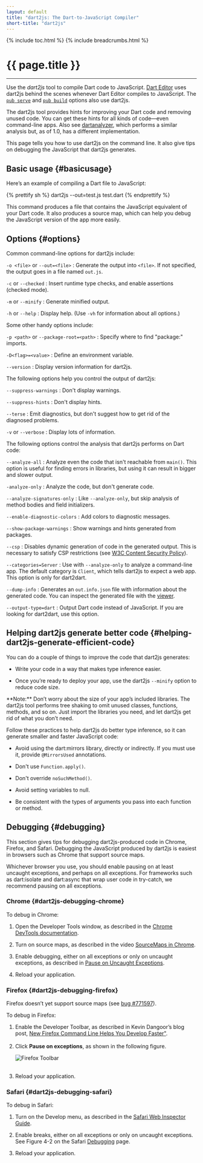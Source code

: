 ```yaml
---
layout: default
title: "dart2js: The Dart-to-JavaScript Compiler"
short-title: "dart2js"
---
```


{% include toc.html %}
{% include breadcrumbs.html %}

# {{ page.title }} 

---
Use the _dart2js_ tool to compile Dart code to JavaScript.
[Dart Editor](/tools/editor/) uses dart2js behind the scenes whenever Dart
Editor compiles to JavaScript. The [`pub serve`](/tools/pub/cmd/pub-serve.html)
and [`pub build`](/tools/pub/cmd/pub-build.html) options also use dart2js.

The dart2js tool provides hints for improving your Dart code and removing
unused code. You can get these hints for all kinds of code—even command-line
apps. Also see [dartanalyzer](/docs/dart-up-and-running/ch04.html#dartanalyzer-the-static-analyzer), which performs a similar analysis but,
as of 1.0, has a different implementation.

This page tells you how to use dart2js on the command line. It also give tips
on debugging the JavaScript that dart2js generates.

## Basic usage {#basicusage}

Here’s an example of compiling a Dart file to JavaScript:

{% prettify sh %}
dart2js --out=test.js test.dart
{% endprettify %}

This command produces a file that contains the JavaScript equivalent of your
Dart code. It also produces a source map, which can help you debug the
JavaScript version of the app more easily.

## Options {#options}

Common command-line options for dart2js include:

`-o <file>` or `--out=<file>`
: Generate the output into `<file>`. If not specified,
  the output goes in a file named `out.js`.
            
`-c` or `--checked`
: Insert runtime type checks, and enable assertions (checked mode).

`-m` or `--minify`
: Generate minified output.

`-h` or `--help`
: Display help. (Use `-vh` for information about all options.)

Some other handy options include:

`-p <path>` or `--package-root=<path>`
: Specify where to find "package:" imports.

`-D<flag>=<value>`
: Define an environment variable.

`--version`
: Display version information for dart2js.

The following options help you control the output of dart2js:

`--suppress-warnings`
: Don't display warnings.

`--suppress-hints`
: Don't display hints.

`--terse`
: Emit diagnostics, but don't suggest how to get rid of the diagnosed problems.

`-v` or `--verbose`
: Display lots of information.

The following options control the analysis that dart2js performs on Dart code:

`--analyze-all`
: Analyze even the code that isn't reachable from `main()`. This option
  is useful for finding errors in libraries, but using it can result in
  bigger and slower output.

`-analyze-only`
: Analyze the code, but don't generate code.

`--analyze-signatures-only`
: Like `--analyze-only`, but skip analysis of method bodies and field
  initializers.

`--enable-diagnostic-colors`
: Add colors to diagnostic messages.  

`--show-package-warnings`
: Show warnings and hints generated from packages.

`--csp`
: Disables dynamic generation of code in the generated output. This is
  necessary to satisfy CSP restrictions (see [W3C Content Security Policy](http://www.w3.org/TR/CSP/)).

`--categories=Server`
: Use with `--analyze-only` to analyze a command-line app. The default
  category is `Client`, which tells dart2js to expect a web app. This option is only for dart2dart.

`--dump-info`
: Generates an `out.info.json` file with information about the generated code.
  You can inspect the generated file with the [viewer](http://dart-lang.github.io/dump-info-visualizer/build/web/viewer.html). 

`--output-type=dart`
: Output Dart code instead of JavaScript. If you are looking for dart2dart, use this option.    

## Helping dart2js generate better code {#helping-dart2js-generate-efficient-code}
            
You can do a couple of things to improve the code that dart2js generates:

* Write your code in a way that makes type inference easier.

* Once you’re ready to deploy your app, use the dart2js `--minify` option to
  reduce code size.

<aside class="alert alert-info" markdown="1">
**Note:**
Don’t worry about the size of your app’s included libraries. The dart2js tool
performs tree shaking to omit unused classes, functions, methods, and so on.
Just import the libraries you need, and let dart2js get rid of what you don’t
need.
</aside>

Follow these practices to help dart2js do better type inference, so it can generate smaller and faster JavaScript code:

* Avoid using the dart:mirrors library, directly or indirectly.  If you must
  use it, provide `@MirrorsUsed` annotations.

* Don't use `Function.apply()`.

* Don't override `noSuchMethod()`.

* Avoid setting variables to null.

* Be consistent with the types of arguments you pass into each function or
  method.

## Debugging {#debugging}
          
This section gives tips for debugging dart2js-produced code in Chrome, Firefox,
and Safari. Debugging the JavaScript produced by dart2js is easiest in
browsers such as Chrome that support source maps.

Whichever browser you use, you should enable pausing on at least
uncaught exceptions, and perhaps on all exceptions. For frameworks such
as dart:isolate and dart:async that wrap user code in try-catch, we
recommend pausing on all exceptions.
      
### Chrome {#dart2js-debugging-chrome}

To debug in Chrome:

1. Open the Developer Tools window, as described in the
   [Chrome DevTools documentation](https://developer.chrome.com/devtools/index).

2. Turn on source maps, as described in the video
   [SourceMaps in Chrome](http://bit.ly/YugIUY).

3. Enable debugging, either on all exceptions or only on uncaught exceptions,
   as described in [Pause on Uncaught
   Exceptions](https://developer.chrome.com/devtools/docs/javascript-debugging#pause-on-uncaught-exceptions).

4. Reload your application.
            
### Firefox {#dart2js-debugging-firefox}

Firefox doesn’t yet support source maps (see [bug #771597](https://bugzilla.mozilla.org/show_bug.cgi?id=771597)).

To debug in Firefox:

<ol>
<li>Enable the Developer Toolbar, as described in Kevin Dangoor’s blog post,
   <a href="https://hacks.mozilla.org/2012/08/new-firefox-command-line-helps-you-develop-faster/">New Firefox Command Line Helps You Develop
   Faster"</a>.<br /><br /></li>
            
<li>Click <strong>Pause on exceptions</strong>, as shown in the
   following figure.<br /></li>
            
<img src="/tools/images/daur_0408.png" alt="Firefox Toolbar"><br /><br />

<li>Reload your application.</li>
</ol>

### Safari {#dart2js-debugging-safari}

To debug in Safari:

1. Turn on the Develop menu, as described in the [Safari Web Inspector Guide](https://developer.apple.com/library/safari/documentation/AppleApplications/Conceptual/Safari_Developer_Guide/GettingStarted/GettingStarted.html#//apple_ref/doc/uid/TP40007874-CH2-SW1).

2. Enable breaks, either on all exceptions or only on uncaught exceptions. See Figure 4-2 on the Safari [Debugging](https://developer.apple.com/library/safari/documentation/AppleApplications/Conceptual/Safari_Developer_Guide/Debugger/Debugger.html#//apple_ref/doc/uid/TP40007874-CH5-SW1) page.

3. Reload your application.
